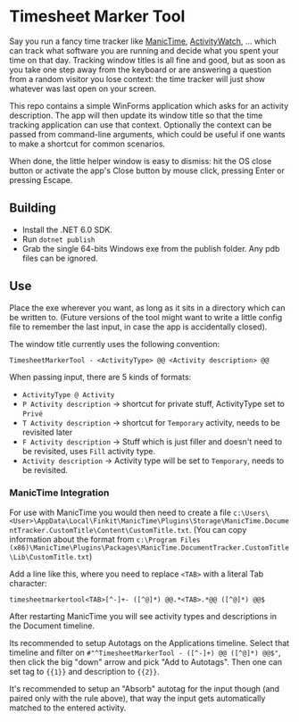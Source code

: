 # Timesheet Marker Tool

Say you run a fancy time tracker like [ManicTime](https://manictime.com), [ActivityWatch](https://activitywatch.net/), ... which can track what software you are running and decide what you spent your time on that day. Tracking window titles is all fine and good, but as soon as you take one step away from the keyboard or are answering a question from a random visitor you lose context: the time tracker will just show whatever was last open on your screen.

This repo contains a simple WinForms application which asks for an activity description. The app will then update its window title so that the time tracking application can use that context. Optionally the context can be passed from command-line arguments, which could be useful if one wants to make a shortcut for common scenarios.

When done, the little helper window is easy to dismiss: hit the OS close button or activate the app's Close button by mouse click, pressing Enter or pressing Escape.


## Building

- Install the .NET 6.0 SDK.
- Run `dotnet publish`
- Grab the single 64-bits Windows exe from the publish folder. Any pdb files can be ignored.

## Use

Place the exe wherever you want, as long as it sits in a directory which can be written to. (Future versions of the tool might want to write a little config file to remember the last input, in case the app is accidentally closed).

The window title currently uses the following convention:

```
TimesheetMarkerTool - <ActivityType> @@ <Activity description> @@
```

When passing input, there are 5 kinds of formats:

- `ActivityType @ Activity`
- `P Activity description` -> shortcut for private stuff, ActivityType set to `Privé`
- `T Activity description` -> shortcut for `Temporary` activity, needs to be revisited later
- `F Activity description` -> Stuff which is just filler and doesn't need to be revisited, uses `Fill` activity type.
- `Activity description` -> Activity type will be set to `Temporary`, needs to be revisited.

### ManicTime Integration

For use with ManicTime you would then need to create a file `c:\Users\<User>\AppData\Local\Finkit\ManicTime\Plugins\Storage\ManicTime.DocumentTracker.CustomTitle\Content\CustomTitle.txt`. (You can copy information about the format from `c:\Program Files (x86)\ManicTime\Plugins\Packages\ManicTime.DocumentTracker.CustomTitle\Lib\CustomTitle.txt`)

Add a line like this, where you need to replace `<TAB>` with a literal Tab character:
```
timesheetmarkertool<TAB>[^-]+- ([^@]*) @@.*<TAB>.*@@ ([^@]*) @@$
```

After restarting ManicTime you will see activity types and descriptions in the Document timeline.

Its recommended to setup Autotags on the Applications timeline. Select that timeline and filter on `#"^TimesheetMarkerTool - ([^-]+) @@ ([^@]*) @@$"`,
then click the big "down" arrow and pick "Add to Autotags". Then one can set tag to `{{1}}` and description to `{{2}}`.

It's recommended to setup an "Absorb" autotag for the input though (and paired only with the rule above), that way the input gets automatically
matched to the entered activity.
